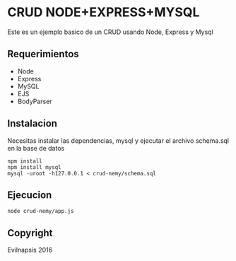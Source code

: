 # CRUD NODE+EXPRESS+MYSQL
Este es un ejemplo basico de un CRUD usando Node, Express y Mysql

## Requerimientos

- Node
- Express
- MySQL
- EJS
- BodyParser

## Instalacion
Necesitas instalar las dependencias, mysql y ejecutar el archivo schema.sql en la base de datos
```
npm install
npm install mysql
mysql -uroot -h127.0.0.1 < crud-nemy/schema.sql
```

## Ejecucion
```
node crud-nemy/app.js
```

## Copyright
Evilnapsis 2016
